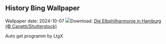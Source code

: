 ## History Bing Wallpaper
Wallpaper date: 2024-10-07
![](https://www.bing.com/th?id=OHR.ElbePhilharmonic_DE-DE0654455444_UHD.jpg&w=1000)Download: [Die Elbphilharmonie in Hamburg (© Canetti/Shutterstock)](https://www.bing.com/th?id=OHR.ElbePhilharmonic_DE-DE0654455444_UHD.jpg)

Auto get programm by LtgX
